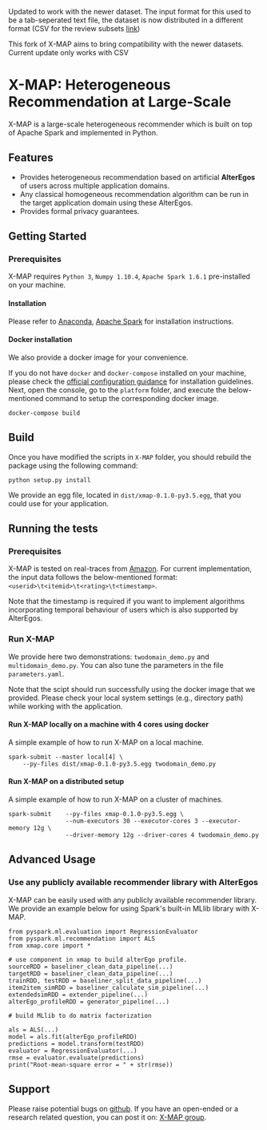 Updated to work with the newer dataset. The input format for this used to be a tab-seperated text file, the dataset is now distributed in a different format (CSV for the review subsets [link](https://nijianmo.github.io/amazon/index.html#subsets))

This fork of X-MAP aims to bring compatibility with the newer datasets. Current update only works with CSV

# X-MAP: Heterogeneous Recommendation at Large-Scale

X-MAP is a large-scale heterogeneous recommender which is built on top of Apache Spark and implemented in Python.

## Features
- Provides heterogeneous recommendation based on artificial **AlterEgos** of users across multiple application domains.
- Any classical homogeneous recommendation algorithm can be run in the target application domain using these AlterEgos.
- Provides formal privacy guarantees.


## Getting Started

### Prerequisites
X-MAP requires `Python 3`, `Numpy 1.10.4`, `Apache Spark 1.6.1` pre-installed on your machine.

#### Installation
Please refer to
[Anaconda](https://www.continuum.io/downloads), [Apache Spark](http://spark.apache.org/) for installation instructions.

#### Docker installation
We also provide a docker image for your convenience.

If you do not have `docker` and `docker-compose` installed on your machine, please check the [official configuration guidance](https://www.docker.com/products/overview) for installation guidelines.
Next, open the console, go to the `platform` folder, and execute the below-mentioned command to setup the corresponding docker image.

```
docker-compose build
```

## Build
Once you have modified the scripts in `X-MAP` folder, you should rebuild the package using the following command:

```
python setup.py install
```

We provide an egg file, located in `dist/xmap-0.1.0-py3.5.egg`, that you could use for your application.

## Running the tests
### Prerequisites
X-MAP is tested on real-traces from [Amazon](https://snap.stanford.edu/data/web-Amazon.html). For current implementation, the input data follows the below-mentioned format:
`<userid>\t<itemid>\t<rating>\t<timestamp>`.

Note that the timestamp is required if you want to implement algorithms incorporating temporal behaviour of users which is also supported by AlterEgos.

### Run X-MAP
We provide here two demonstrations: `twodomain_demo.py` and `multidomain_demo.py`. You can also tune the parameters in the file `parameters.yaml`.

Note that the scipt should run successfully using the docker image that we provided. Please check your local system settings (e.g., directory path) while working with the application.

#### Run X-MAP locally on a machine with 4 cores using docker
A simple example of how to run X-MAP on a local machine.

```
spark-submit --master local[4] \
    --py-files dist/xmap-0.1.0-py3.5.egg twodomain_demo.py
```

#### Run X-MAP on a distributed setup
A simple example of how to run X-MAP on a cluster of machines.

```
spark-submit 	--py-files xmap-0.1.0-py3.5.egg \
				--num-executors 30 --executor-cores 3 --executor-memory 12g \
				--driver-memory 12g --driver-cores 4 twodomain_demo.py
```

## Advanced Usage
### Use any publicly available recommender library with AlterEgos
X-MAP can be easily used with any publicly available recommender library. We provide an example below for using Spark's built-in MLlib library with X-MAP.

```
from pyspark.ml.evaluation import RegressionEvaluator
from pyspark.ml.recommendation import ALS
from xmap.core import *

# use component in xmap to build alterEgo profile.
sourceRDD = baseliner_clean_data_pipeline(...)
targetRDD = baseliner_clean_data_pipeline(...)
trainRDD, testRDD = baseliner_split_data_pipeline(...)
item2item_simRDD = baseliner_calculate_sim_pipeline(...)
extendedsimRDD = extender_pipeline(...)
alterEgo_profileRDD = generator_pipeline(...)

# build MLlib to do matrix factorization

als = ALS(...)
model = als.fit(alterEgo_profileRDD)
predictions = model.transform(testRDD)
evaluator = RegressionEvaluator(...)
rmse = evaluator.evaluate(predictions)
print("Root-mean-square error = " + str(rmse))
```

## Support
Please raise potential bugs on [github](https://github.com/LPD-EPFL-ML/X-MAP/issues). If you have an open-ended or a research related question, you can post it on: [X-MAP group](https://groups.google.com/forum/#!forum/x-map).
